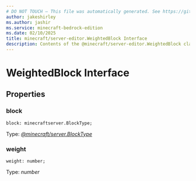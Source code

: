 ```yaml
---
# DO NOT TOUCH — This file was automatically generated. See https://github.com/mojang/minecraftapidocsgenerator to modify descriptions, examples, etc.
author: jakeshirley
ms.author: jashir
ms.service: minecraft-bedrock-edition
ms.date: 02/10/2025
title: minecraft/server-editor.WeightedBlock Interface
description: Contents of the @minecraft/server-editor.WeightedBlock class.
---
```

# WeightedBlock Interface

## Properties

### **block**
`block: minecraftserver.BlockType;`

Type: [*@minecraft/server.BlockType*](../../../scriptapi/minecraft/server/BlockType.md)

### **weight**
`weight: number;`

Type: *number*
